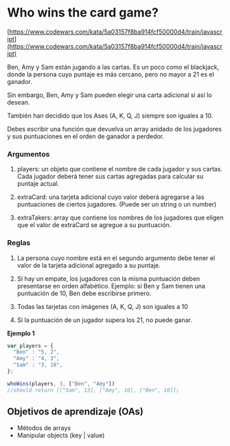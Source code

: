 # Who wins the card game?

[https://www.codewars.com/kata/5a03157f8ba914fcf50000d4/train/javascript](https://www.codewars.com/kata/5a03157f8ba914fcf50000d4/train/javascript)

Ben, Amy y Sam están jugando a las cartas.
Es un poco como el blackjack, donde la persona cuyo puntaje es más cercano, pero no mayor a 21 es el ganador.

Sin embargo, Ben, Amy y Sam pueden elegir una carta adicional si así lo desean.

También han decidido que los Ases (A, K, Q, J) siempre son iguales a 10.

Debes escribir una función que devuelva un array anidado de los jugadores y sus puntuaciones en el orden de ganador a perdedor.

### Argumentos

1. players: un objeto que contiene el nombre de cada jugador y sus cartas. Cada jugador deberá tener sus cartas agregadas para calcular su puntaje actual.

2. extraCard: una tarjeta adicional cuyo valor deberá agregarse a las puntuaciones de ciertos jugadores. (Puede ser un string o un number)

3. extraTakers: array que contiene los nombres de los jugadores que eligen que el valor de extraCard se agregue a su puntuación.

### Reglas

1. La persona cuyo nombre está en el segundo argumento debe tener el valor de la tarjeta adicional agregado a su puntaje.

2. Si hay un empate, los jugadores con la misma puntuación deben presentarse en orden alfabético. Ejemplo: si Ben y Sam tienen una puntuación de 10, Ben debe escribirse primero.

3. Todas las tarjetas con imágenes (A, K, Q, J) son iguales a 10

4. Si la puntuación de un jugador supera los 21, no puede ganar.

__Ejemplo 1__

```js
var players = {
  "Ben" : "5, 2",
  "Amy" : "4, 3",
  "Sam" : "3, 10",
};

whoWins(players, 3, ["Ben", "Amy"]) 
//should return [["Sam", 13], ["Amy", 10], ["Ben", 10]];

```

## Objetivos de aprendizaje (OAs)

- Métodos de arrays
- Manipular objects (key | value)